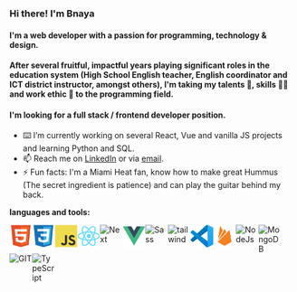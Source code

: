 ### Hi there! I'm Bnaya 

#### I'm a web developer with a passion for programming, technology & design.
#### After several fruitful, impactful years playing significant roles in the education system (High School English teacher, English coordinator and ICT district instructor, amongst others), I'm taking my talents 🌟, skills 🐱‍💻 and work ethic 💼 to the programming field. 
#### I'm looking for a full stack / frontend developer position.


- ⌨️ I’m currently working on several React, Vue and vanilla JS projects and learning Python and SQL.
- 📫 Reach me on [LinkedIn](www.linkedin.com/in/bnaya-kahalani) or via [email](mailto:bnaya50@gmail.com). 
- ⚡ Fun facts: I'm a Miami Heat fan, know how to make great Hummus (The secret ingredient is patience) and can play the guitar behind my back.

**languages and tools:**  

<img align="left" alt="HTML5" width="40px" src="https://raw.githubusercontent.com/devicons/devicon/master/icons/html5/html5-original.svg"/>
<img align="left" alt="CSS" width="40px" src="https://raw.githubusercontent.com/devicons/devicon/master/icons/css3/css3-original.svg"/>
<img align="left" alt="JavaScript" width="40px" src="https://github.com/devicons/devicon/blob/master/icons/javascript/javascript-original.svg"/>
<img align="left" alt="React" width="40px" src="https://raw.githubusercontent.com/devicons/devicon/master/icons/react/react-original.svg"/>
<img align="left" alt="Next" width="40px" src="https://cdn.jsdelivr.net/gh/devicons/devicon/icons/nextjs/nextjs-original.svg"/>
<img align="left" alt="Vue" width="40px" src="https://raw.githubusercontent.com/devicons/devicon/2ae2a900d2f041da66e950e4d48052658d850630/icons/vuejs/vuejs-original.svg"/>
<img align="left" alt="Sass" width="40px" src="https://camo.githubusercontent.com/3a61a49321fba37513904864aee93be1873b05f2cb84b9c13a5dfbb534ac17fa/68747470733a2f2f6564656e742e6769746875622e696f2f537570657254696e7949636f6e732f696d616765732f7376672f736173732e737667"/>
<img align="left" alt="tailwind" width="40px" src="https://cdn.jsdelivr.net/gh/devicons/devicon/icons/tailwindcss/tailwindcss-plain.svg"/>
<img align="left" alt="VS Code" src="https://raw.githubusercontent.com/devicons/devicon/2ae2a900d2f041da66e950e4d48052658d850630/icons/vscode/vscode-original.svg" width="40px"/>
<img align="left" alt="Firebase" width="40px" src="https://raw.githubusercontent.com/devicons/devicon/2ae2a900d2f041da66e950e4d48052658d850630/icons/firebase/firebase-plain.svg"/>
<img align="left" alt="NodeJs" width="40px" 
src="https://cdn.jsdelivr.net/gh/devicons/devicon/icons/nodejs/nodejs-original.svg"/>
<img align="left" alt="MongoDB" width="40px"
src="https://cdn.jsdelivr.net/gh/devicons/devicon/icons/mongodb/mongodb-original.svg"/>
<img align="left" alt="GIT" width="40px"
src="https://cdn.jsdelivr.net/gh/devicons/devicon/icons/git/git-original.svg"/>
<img align="left" alt="TypeScript" width="40px"
src="https://cdn.jsdelivr.net/gh/devicons/devicon/icons/typescript/typescript-original.svg"/>


